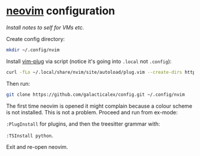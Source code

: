 
<!-- SPDX-FileCopyrightText: Copyright 2022 Alex Murphy <amsupernova@pm.me> -->
<!-- -->
<!-- SPDX-License-Identifier: CC-BY-4.0 -->

# [neovim](https://neovim.io/) configuration

_Install notes to self for VMs etc._

Create config directory:

```bash
mkdir ~/.config/nvim
```

Install [vim-plug](https://github.com/junegunn/vim-plug) via script (notice it's going into `.local` not `.config`):

```bash
curl -fLo ~/.local/share/nvim/site/autoload/plug.vim --create-dirs https://raw.githubusercontent.com/junegunn/vim-plug/master/plug.vim`.
```

Then run:

```bash
git clone https://github.com/galacticalex/config.git ~/.config/nvim
```

The first time neovim is opened it might complain because a colour scheme is not installed. This is not a problem. Proceed and run from ex-mode:

`:PlugInstall` for plugins, and then the treesitter grammar with:

`:TSInstall python`.

Exit and re-open neovim. 

